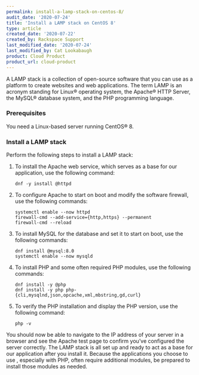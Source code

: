 ```yaml
---
permalink: install-a-lamp-stack-on-centos-8/
audit_date: '2020-07-24'
title: 'Install a LAMP stack on CentOS 8'
type: article
created_date: '2020-07-22'
created_by: Rackspace Support
last_modified_date: '2020-07-24'
last_modified_by: Cat Lookabaugh
product: Cloud Product
product_url: cloud-product
---
```


A LAMP stack is a collection of open-source software that you can use as a platform to create websites
and web applications. The term LAMP is an acronym standing for Linux&reg; operating system, the Apache&reg;
HTTP Server, the MySQL&reg; database system, and the PHP programming language.

### Prerequisites

You need a Linux-based server running CentOS&reg; 8.

### Install a LAMP stack

Perform the following steps to install a LAMP stack:

1. To install the Apache web service, which serves as a base for our application, use the following command:

       dnf -y install @httpd

2. To configure Apache to start on boot and modify the software firewall, use the following commands:

       systemctl enable --now httpd
       firewall-cmd --add-service={http,https} --permanent
       firewall-cmd --reload

3. To install MySQL for the database and set it to start on boot, use the following commands:

       dnf install @mysql:8.0
       systemctl enable --now mysqld

4. To install PHP and some often required PHP modules, use the following commands:

       dnf install -y @php
       dnf install -y php php-{cli,mysqlnd,json,opcache,xml,mbstring,gd,curl}

5. To verify the PHP installation and display the PHP version, use the following command:

       php -v

You should now be able to navigate to the IP address of your server in a browser and see the Apache test
page to confirm you’ve configured the server correctly. The LAMP stack is all set up and ready to act as
a base for our application after you install it. Because the applications you choose to use , especially
with PHP, often require additional modules, be prepared to install those modules as needed.
